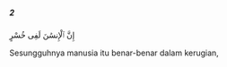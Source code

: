 ##### 2

<span class="ayah">إِنَّ ٱلْإِنسَٰنَ لَفِى خُسْرٍ</span>

<span class="ayah_translation">Sesungguhnya manusia itu benar-benar dalam kerugian,</span>
